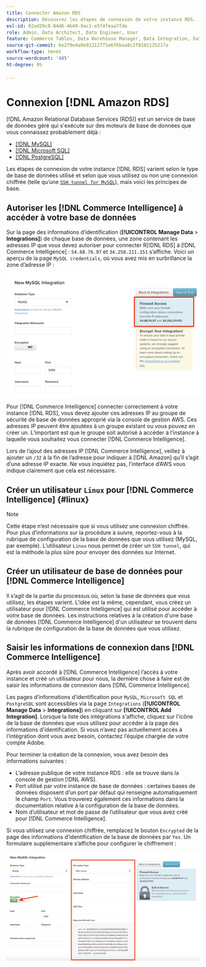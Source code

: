 ```yaml
---
title: Connecter Amazon RDS
description: Découvrez les étapes de connexion de votre instance RDS.
exl-id: 02ad29c8-84d6-4b49-9ac1-e5f4feaa7fda
role: Admin, Data Architect, Data Engineer, User
feature: Commerce Tables, Data Warehouse Manager, Data Integration, Data Import/Export
source-git-commit: 6e2f9e4a9e91212771e6f6baa8c2f8101125217a
workflow-type: tm+mt
source-wordcount: '485'
ht-degree: 0%

---
```


# Connexion [!DNL Amazon RDS]

[!DNL Amazon Relational Database Services (RDS)] est un service de base de données géré qui s&#39;exécute sur des moteurs de base de données que vous connaissez probablement déjà :

* [[!DNL MySQL]](../integrations/mysql-via-a-direct-connection.md)
* [[!DNL Microsoft SQL]](../integrations/microsoft-sql-server.md)
* [[!DNL PostgreSQL]](../integrations/postgresql.md)

Les étapes de connexion de votre instance [!DNL RDS] varient selon le type de base de données utilisé et selon que vous utilisez ou non une connexion chiffrée (telle qu’une [`SSH tunnel for MySQL`](../integrations/mysql-via-ssh-tunnel.md)), mais voici les principes de base.

## Autoriser les [!DNL Commerce Intelligence] à accéder à votre base de données

Sur la page des informations d’identification (**[!UICONTROL Manage Data** > **Integrations]**) de chaque base de données, une zone contenant les adresses IP que vous devez autoriser pour connecter R[!DNL RDS] à [!DNL Commerce Intelligence] : `54.88.76.97` et `34.250.211.151` s’affiche. Voici un aperçu de la page `MySQL credentials`, où vous avez mis en surbrillance la zone d’adresse IP :

![](../../../assets/RDS_IP.png)

Pour [!DNL Commerce Intelligence] connecter correctement à votre instance [!DNL RDS], vous devez ajouter ces adresses IP au groupe de sécurité de base de données approprié via la console de gestion AWS. Ces adresses IP peuvent être ajoutées à un groupe existant ou vous pouvez en créer un. L’important est que le groupe soit autorisé à accéder à l’instance à laquelle vous souhaitez vous connecter [!DNL Commerce Intelligence].

Lors de l’ajout des adresses IP [!DNL Commerce Intelligence], veillez à ajouter un `/32` à la fin de l’adresse pour indiquer à [!DNL Amazon] qu’il s’agit d’une adresse IP exacte. Ne vous inquiétez pas, l’interface d’AWS vous indique clairement que cela est nécessaire.

## Créer un utilisateur `Linux` pour [!DNL Commerce Intelligence] {#linux}

>[!NOTE]
>
>Cette étape n’est nécessaire que si vous utilisez une connexion chiffrée. Pour plus d’informations sur la procédure à suivre, reportez-vous à la rubrique de configuration de la base de données que vous utilisez (MySQL, par exemple). L’utilisateur `Linux` nous permet de créer un `SSH tunnel`, qui est la méthode la plus sûre pour envoyer des données sur Internet.

## Créer un utilisateur de base de données pour [!DNL Commerce Intelligence]

Il s’agit de la partie du processus où, selon la base de données que vous utilisez, les étapes varient. L’idée est la même, cependant, vous créez un utilisateur pour [!DNL Commerce Intelligence] qui est utilisé pour accéder à votre base de données. Les instructions relatives à la création d&#39;une base de données [!DNL Commerce Intelligence] d&#39;un utilisateur se trouvent dans la rubrique de configuration de la base de données que vous utilisez.

## Saisir les informations de connexion dans [!DNL Commerce Intelligence]

Après avoir accordé à [!DNL Commerce Intelligence] l’accès à votre instance et créé un utilisateur pour nous, la dernière chose à faire est de saisir les informations de connexion dans [!DNL Commerce Intelligence].

Les pages d’informations d’identification pour `MySQL`, `Microsoft SQL` et `PostgreSQL` sont accessibles via la page `Integrations` (**[!UICONTROL Manage Data** > **Integrations]**) en cliquant sur **[!UICONTROL Add Integration]**. Lorsque la liste des intégrations s&#39;affiche, cliquez sur l&#39;icône de la base de données que vous utilisez pour accéder à la page des informations d&#39;identification. Si vous n’avez pas actuellement accès à l’intégration dont vous avez besoin, contactez l’équipe chargée de votre compte Adobe.

Pour terminer la création de la connexion, vous avez besoin des informations suivantes :

* L’adresse publique de votre instance RDS : elle se trouve dans la console de gestion [!DNL AWS].
* Port utilisé par votre instance de base de données : certaines bases de données disposent d’un port par défaut qui renseigne automatiquement le champ `Port`. Vous trouverez également ces informations dans la documentation relative à la configuration de la base de données.
* Nom d’utilisateur et mot de passe de l’utilisateur que vous avez créé pour [!DNL Commerce Intelligence].

Si vous utilisez une connexion chiffrée, remplacez le bouton `Encrypted` de la page des informations d’identification de la base de données par `Yes`. Un formulaire supplémentaire s’affiche pour configurer le chiffrement :

![](../../../assets/sql-integration-encrypted-yes.png)


